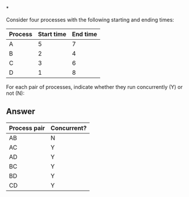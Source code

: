 \*

Consider four processes with the following starting and ending times:

| Process | Start time | End time |
| ------- | ---------- | -------- |
| A       | 5          | 7        |
| B       | 2          | 4        |
| C       | 3          | 6        |
| D       | 1          | 8        |

For each pair of processes, indicate whether they run concurrently (Y) or not (N):

## Answer

| Process pair | Concurrent? |
| ------------ | ----------- |
| AB           | N           |
| AC           | Y           |
| AD           | Y           |
| BC           | Y           |
| BD           | Y           |
| CD           | Y           |
